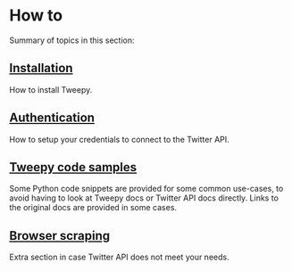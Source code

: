 # How to

Summary of topics in this section:


## [Installation](installation.md)

How to install Tweepy.

## [Authentication](auth.md)

How to setup your credentials to connect to the Twitter API.


## [Tweepy code samples](code_snippets.md)

Some Python code snippets are provided for some common use-cases, to avoid having to look at Tweepy docs or Twitter API docs directly. Links to the original docs are provided in some cases.


## [Browser scraping](browser_scraping.md)

Extra section in case Twitter API does not meet your needs.
